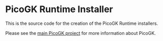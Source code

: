 # PicoGK Runtime Installer
This is the source code for the creation of the PicoGK Runtime installers.

Please see the [main PicoGK project](https://github.com/leap71/PicoGK) for more information about PicoGK.

